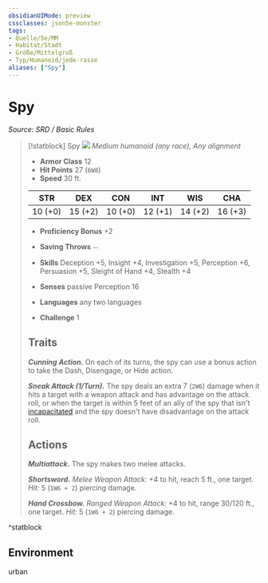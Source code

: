 ```yaml
---
obsidianUIMode: preview
cssclasses: json5e-monster
tags:
- Quelle/5e/MM
- Habitat/Stadt
- Größe/Mittelgroß
- Typ/Humanoid/jede-rasse
aliases: ["Spy"]
---
```

# Spy
*Source: SRD / Basic Rules*  

> [!statblock] Spy
> ![](compendium/bestiary/humanoid/token/spy.png#token)
> *Medium humanoid (any race), Any alignment*
> 
> - **Armor Class** 12 
> - **Hit Points** 27 (`6W8`)
> - **Speed** 30 ft.
> 
> |STR|DEX|CON|INT|WIS|CHA|
> |:---:|:---:|:---:|:---:|:---:|:---:|
> |10 (+0)|15 (+2)|10 (+0)|12 (+1)|14 (+2)|16 (+3)|
> 
> - **Proficiency Bonus** +2
> - **Saving Throws** ⏤
> - **Skills** Deception +5, Insight +4, Investigation +5, Perception +6, Persuasion +5, Sleight of Hand +4, Stealth +4
> - **Senses** passive Perception 16
> 
> - **Languages** any two languages
> - **Challenge** 1
> 
> ## Traits
> 
> ***Cunning Action.*** On each of its turns, the spy can use a bonus action to take the Dash, Disengage, or Hide action.
> 
> ***Sneak Attack (1/Turn).*** The spy deals an extra 7 (`2W6`) damage when it hits a target with a weapon attack and has advantage on the attack roll, or when the target is within 5 feet of an ally of the spy that isn't [incapacitated](rules/conditions.md#incapacitated) and the spy doesn't have disadvantage on the attack roll.
> 
> ## Actions
> 
> ***Multiattack.*** The spy makes two melee attacks.
> 
> ***Shortsword.*** *Melee Weapon Attack:* +4 to hit, reach 5 ft., one target. *Hit:* 5 (`1W6 + 2`) piercing damage.
> 
> ***Hand Crossbow.*** *Ranged Weapon Attack:* +4 to hit, range 30/120 ft., one target. *Hit:* 5 (`1W6 + 2`) piercing damage.

^statblock

## Environment

urban
